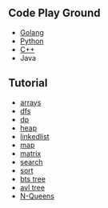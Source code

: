 ## Code Play Ground

* [Golang](https://github.com/ne7ermore/playground/tree/master/golang)
* [Python](https://github.com/ne7ermore/playground/tree/master/python)
* [C++](https://github.com/ne7ermore/playground/tree/master/cpp)
* Java

## Tutorial

* [arrays](https://ne7ermore.github.io/post/algorithms.1/) <br>
* [dfs](https://ne7ermore.github.io/post/algorithms.2/) <br>
* [dp](https://ne7ermore.github.io/post/algorithms.3/) <br>
* [heap](https://ne7ermore.github.io/post/algorithms.4/) <br>
* [linkedlist](https://ne7ermore.github.io/post/algorithms.5/) <br>
* [map](https://ne7ermore.github.io/post/algorithms.6/) <br>
* [matrix](https://ne7ermore.github.io/post/algorithms.7/) <br>
* [search](https://ne7ermore.github.io/post/algorithms.8/) <br>
* [sort](https://ne7ermore.github.io/post/algorithms.9/) <br>
* [bts tree](https://ne7ermore.github.io/post/algorithms.10/) <br>
* [avl tree](https://ne7ermore.github.io/post/algorithms.11/) <br>
* [N-Queens](https://ne7ermore.github.io/post/algorithms.12/) <br>
